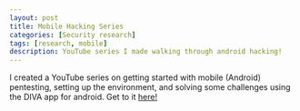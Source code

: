 ```yaml
---
layout: post
title: Mobile Hacking Series
categories: [Security research]
tags: [research, mobile]
description: YouTube series I made walking through android hacking!
---
```


I created a YouTube series on getting started with mobile (Android) pentesting, setting up the environment, and solving some challenges using the DIVA app for android. Get to it [here!](https://www.youtube.com/playlist?list=PLXAaWemFrhwlV5KulQMT6nsOVLPaG_yUa)
